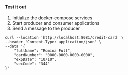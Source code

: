 
#### Test it out

1. Initialize the docker-compose services
2. Start producer and consumer applications
3. Send a message to the producer

```
curl --location 'http://localhost:8081/credit-card' \
--header 'Content-Type: application/json' \
--data '{
    "fullName": "Romina Full",
    "cardNumber": "0000-0000-0000-0000",
    "expDate": "10/10",
    "secCode": "344"
}'
```